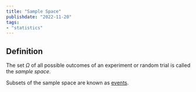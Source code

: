 ```yaml
---
title: "Sample Space"
publishdate: "2022-11-20"
tags:
- "statistics"
---
```


## Definition
The set $\Omega$ of all possible outcomes of an experiment or random trial is called the *sample space*. 

Subsets of the sample space are known as [events](statistics/event.md).
